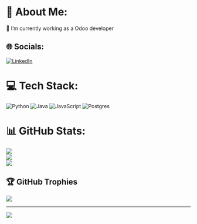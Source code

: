 # 💫 About Me:
🔭 I’m currently working as a Odoo developer<br>


## 🌐 Socials:
[![LinkedIn](https://img.shields.io/badge/LinkedIn-%230077B5.svg?logo=linkedin&logoColor=white)](https://linkedin.com/in/https://www.linkedin.com/in/kevin-dm/) 

# 💻 Tech Stack:
![Python](https://img.shields.io/badge/python-3670A0?style=plastic&logo=python&logoColor=ffdd54) ![Java](https://img.shields.io/badge/java-%23ED8B00.svg?style=plastic&logo=java&logoColor=white) ![JavaScript](https://img.shields.io/badge/javascript-%23323330.svg?style=plastic&logo=javascript&logoColor=%23F7DF1E) ![Postgres](https://img.shields.io/badge/postgres-%23316192.svg?style=plastic&logo=postgresql&logoColor=white)
# 📊 GitHub Stats:
![](https://github-readme-stats.vercel.app/api?username=ka-dm&theme=vue-dark&hide_border=false&include_all_commits=false&count_private=false)<br/>
![](https://github-readme-streak-stats.herokuapp.com/?user=ka-dm&theme=vue-dark&hide_border=false)<br/>
![](https://github-readme-stats.vercel.app/api/top-langs/?username=ka-dm&theme=vue-dark&hide_border=false&include_all_commits=false&count_private=false&layout=compact)

## 🏆 GitHub Trophies
![](https://github-profile-trophy.vercel.app/?username=ka-dm&theme=algolia&no-frame=false&no-bg=true&margin-w=4)

---
[![](https://visitcount.itsvg.in/api?id=ka-dm&icon=0&color=0)](https://visitcount.itsvg.in)

<!-- Proudly created with GPRM ( https://gprm.itsvg.in ) -->
